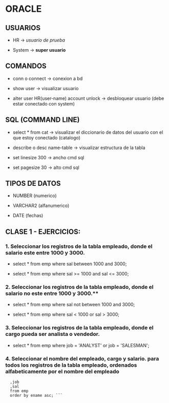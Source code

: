 # ORACLE

## USUARIOS

- HR -> *usuario de prueba*

- System -> **super usuario**

## COMANDOS 

- conn o connect -> conexion a bd

- show user -> visualizar usuario

- alter user HR(user-name) account unlock -> desbloquear usuario (debe estar conectado con system)

## SQL (COMMAND LINE)

- select * from cat -> visualizar el diccionario de datos del usuario con el que estoy conectado (catalogo)

- describe o desc name-table -> visualizar estructura de la tabla

- set linesize 300 -> ancho cmd sql

- set pagesize 30 -> alto cmd sql

## TIPOS DE DATOS 

- NUMBER (numerico)

- VARCHAR2 (alfanumerico)

- DATE (fechas)

## CLASE 1 - EJERCICIOS:

### 1. Seleccionar los registros de la tabla empleado, donde el salario este entre 1000 y 3000.

- select *
from emp
where sal between 1000 and 3000;

- select *
from emp
where sal >= 1000
and sal <= 3000;

### 2. Seleccionar los registros de la tabla empleado, donde el salario no este entre 1000 y 3000.**

- select *
from emp
where sal not between 1000 and 3000;

- select *
from emp
where sal < 1000
or sal > 3000;

### 3. Seleccionar los registros de la tabla empleado, donde el cargo pueda ser analista o vendedor.

- select * 
from emp 
where job  = 'ANALYST' 
or job = 'SALESMAN';

### 4. Seleccionar el nombre del empleado, cargo y salario. para todos los registros de la tabla empleado, ordenados alfabeticamente por el nombre del empleado

``` select ename
  ,job
  ,sal
  from emp 
  order by ename asc; ```


